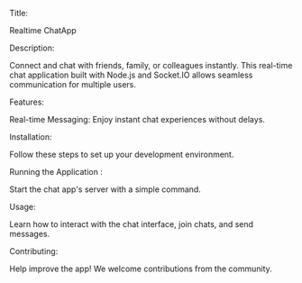 Title:

Realtime ChatApp

Description:

Connect and chat with friends, family, or colleagues instantly. This real-time chat application built with Node.js and Socket.IO allows seamless communication for multiple users.

Features:

Real-time Messaging: Enjoy instant chat experiences without delays.

Installation:

Follow these steps to set up your development environment.

Running the Application :

Start the chat app's server with a simple command.

Usage:

Learn how to interact with the chat interface, join chats, and send messages.

Contributing:

Help improve the app! We welcome contributions from the community.

